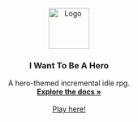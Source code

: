 <!-- PROJECT LOGO -->
<br />
<div align="center">
  <a href="https://github.com/github_username/repo_name">
    <img src="images/favicon.png" alt="Logo" width="80" height="80">
  </a>

<h3 align="center">I Want To Be A Hero</h3>

  <p align="center">
    A hero-themed incremental idle rpg.
    <br />
    <a href="https://github.com/github_username/repo_name"><strong>Explore the docs »</strong></a>
    <br />
    <br />
    <a href="https://skeyne.github.io/I-want-to-be-a-hero/">Play here!</a>
  </p>
</div>
